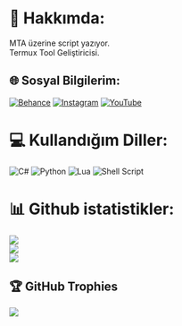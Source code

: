 # :dizzy: Hakkımda:
MTA üzerine script yazıyor.<br>Termux Tool Geliştiricisi.<br>


## :globe_with_meridians: Sosyal Bilgilerim:
[![Behance](https://img.shields.io/badge/Behance-1769ff?logo=behance&logoColor=white)](https://behance.net/Troxgen) [![Instagram](https://img.shields.io/badge/Instagram-%23E4405F.svg?logo=Instagram&logoColor=white)](https://instagram.com/Troxgen ) [![YouTube](https://img.shields.io/badge/YouTube-%23FF0000.svg?logo=YouTube&logoColor=white)](https://youtube.com/c/Troxgen) 

# :computer: Kullandığım Diller:
![C#](https://img.shields.io/badge/c%23-%23239120.svg?style=for-the-badge&logo=c-sharp&logoColor=white) ![Python](https://img.shields.io/badge/python-3670A0?style=for-the-badge&logo=python&logoColor=ffdd54) ![Lua](https://img.shields.io/badge/lua-%232C2D72.svg?style=for-the-badge&logo=lua&logoColor=white) ![Shell Script](https://img.shields.io/badge/shell_script-%23121011.svg?style=for-the-badge&logo=gnu-bash&logoColor=white)
# :bar_chart: Github istatistikler:
![](https://github-readme-stats.vercel.app/api?username=Troxgen&theme=dark&hide_border=true&include_all_commits=false&count_private=true)<br/>
![](https://github-readme-streak-stats.herokuapp.com/?user=Troxgen&theme=dark&hide_border=true)<br/>
![](https://github-readme-stats.vercel.app/api/top-langs/?username=Troxgen&theme=dark&hide_border=true&include_all_commits=false&count_private=true&layout=compact)

## :trophy: GitHub Trophies
![](https://github-profile-trophy.vercel.app/?username=Troxgen&theme=onedark&no-frame=false&no-bg=true&margin-w=4)
